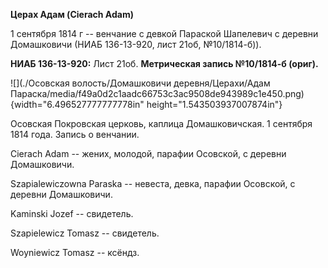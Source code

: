 **Церах Адам (Cierach Adam)**

1 сентября 1814 г -- венчание с девкой Параской Шапелевич с деревни
Домашковичи (НИАБ 136-13-920, лист 21об, №10/1814-б)).

**НИАБ 136-13-920:** Лист 21об. **Метрическая запись №10/1814-б
(ориг).**

![](./Осовская волость/Домашковичи деревня/Церахи/Адам Параска/media/f49a0d2c1aadc66753c3ac9508de943989c1e450.png){width="6.496527777777778in"
height="1.543503937007874in"}

Осовская Покровская церковь, каплица Домашковичская. 1 сентября 1814
года. Запись о венчании.

Cierach Adam -- жених, молодой, парафии Осовской, с деревни Домашковичи.

Szapialewiczowna Paraska -- невеста, девка, парафии Осовской, с деревни
Домашковичи.

Kaminski Jozef -- свидетель.

Szapielewicz Tomasz -- свидетель.

Woyniewicz Tomasz -- ксёндз.
